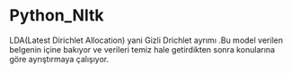 # Python_Nltk

LDA(Latest Dirichlet Allocation) yani Gizli Drichlet ayrımı .Bu model verilen belgenin içine bakıyor ve verileri temiz hale getirdikten sonra konularına göre ayrıştırmaya çalışıyor.
